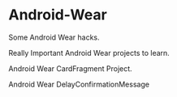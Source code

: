 # Android-Wear
Some Android Wear hacks.

Really Important Android Wear projects to learn.

Android Wear CardFragment Project.

Android Wear DelayConfirmationMessage 

